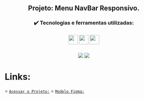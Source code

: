 <h2 align="center">Projeto: Menu NavBar Responsivo.</h2>

  <h3 align="center">✔️ Tecnologias e ferramentas utilizadas: </h3>
  
<h3 align="center"> <img src="https://user-images.githubusercontent.com/111543645/217710038-95ae8769-4eb4-4e57-80b0-f2e049ba5e49.png" width="30" height="30"/> <img src="https://user-images.githubusercontent.com/111543645/217708557-008f7034-d929-4436-98b6-c6aa8c0d346d.png" width="30" height="30"/> <img src="https://user-images.githubusercontent.com/111543645/217708445-49e790f6-fe23-4020-a6fb-d47027a87c45.png" width="30" height="30"/>
<h3 align="center"> <img src="https://img.shields.io/badge/-Figma-05122A?style=flat&logo=figma&logoColor=007ACC"/> <img src="https://img.shields.io/badge/-Visual%20Studio%20Code-05122A?style=flat&logo=visual-studio-code&logoColor=007ACC"/>


# Links:
:star: [`Acessar o Projeto:`](https://ha1000tong.github.io/nav-bar/)
:star: [`Modelo Figma:`](https://www.figma.com/file/RYONldMtUCyxGElXcLC4yp/NavBarResponsivo?t=xLNQ9mDn5Bsw8HQi-6)
